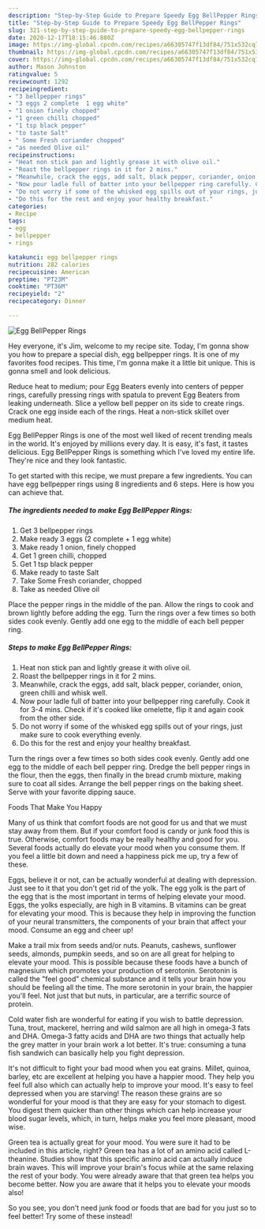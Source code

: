```yaml
---
description: "Step-by-Step Guide to Prepare Speedy Egg BellPepper Rings"
title: "Step-by-Step Guide to Prepare Speedy Egg BellPepper Rings"
slug: 321-step-by-step-guide-to-prepare-speedy-egg-bellpepper-rings
date: 2020-12-17T18:15:46.880Z
image: https://img-global.cpcdn.com/recipes/a66305747f13df84/751x532cq70/egg-bellpepper-rings-recipe-main-photo.jpg
thumbnail: https://img-global.cpcdn.com/recipes/a66305747f13df84/751x532cq70/egg-bellpepper-rings-recipe-main-photo.jpg
cover: https://img-global.cpcdn.com/recipes/a66305747f13df84/751x532cq70/egg-bellpepper-rings-recipe-main-photo.jpg
author: Mason Johnston
ratingvalue: 5
reviewcount: 1292
recipeingredient:
- "3 bellpepper rings"
- "3 eggs 2 complete  1 egg white"
- "1 onion finely chopped"
- "1 green chilli chopped"
- "1 tsp black pepper"
- "to taste Salt"
- " Some Fresh coriander chopped"
- "as needed Olive oil"
recipeinstructions:
- "Heat non stick pan and lightly grease it with olive oil."
- "Roast the bellpepper rings in it for 2 mins."
- "Meanwhile, crack the eggs, add salt, black pepper, coriander, onion, green chilli and whisk well."
- "Now pour ladle full of batter into your bellpepper ring carefully. Cook it for 3-4 mins. Check if it&#39;s cooked like omelette, flip it and again cook from the other side."
- "Do not worry if some of the whisked egg spills out of your rings, just make sure to cook everything evenly."
- "Do this for the rest and enjoy your healthy breakfast."
categories:
- Recipe
tags:
- egg
- bellpepper
- rings

katakunci: egg bellpepper rings 
nutrition: 282 calories
recipecuisine: American
preptime: "PT23M"
cooktime: "PT36M"
recipeyield: "2"
recipecategory: Dinner

---
```



![Egg BellPepper Rings](https://img-global.cpcdn.com/recipes/a66305747f13df84/751x532cq70/egg-bellpepper-rings-recipe-main-photo.jpg)

Hey everyone, it's Jim, welcome to my recipe site. Today, I'm gonna show you how to prepare a special dish, egg bellpepper rings. It is one of my favorites food recipes. This time, I'm gonna make it a little bit unique. This is gonna smell and look delicious.

Reduce heat to medium; pour Egg Beaters evenly into centers of pepper rings, carefully pressing rings with spatula to prevent Egg Beaters from leaking underneath. Slice a yellow bell pepper on its side to create rings. Crack one egg inside each of the rings. Heat a non-stick skillet over medium heat.

Egg BellPepper Rings is one of the most well liked of recent trending meals in the world. It's enjoyed by millions every day. It is easy, it's fast, it tastes delicious. Egg BellPepper Rings is something which I've loved my entire life. They're nice and they look fantastic.


To get started with this recipe, we must prepare a few ingredients. You can have egg bellpepper rings using 8 ingredients and 6 steps. Here is how you can achieve that.

<!--inarticleads1-->

##### The ingredients needed to make Egg BellPepper Rings:

1. Get 3 bellpepper rings
1. Make ready 3 eggs (2 complete + 1 egg white)
1. Make ready 1 onion, finely chopped
1. Get 1 green chilli, chopped
1. Get 1 tsp black pepper
1. Make ready to taste Salt
1. Take  Some Fresh coriander, chopped
1. Take as needed Olive oil


Place the pepper rings in the middle of the pan. Allow the rings to cook and brown lightly before adding the egg. Turn the rings over a few times so both sides cook evenly. Gently add one egg to the middle of each bell pepper ring. 

<!--inarticleads2-->

##### Steps to make Egg BellPepper Rings:

1. Heat non stick pan and lightly grease it with olive oil.
1. Roast the bellpepper rings in it for 2 mins.
1. Meanwhile, crack the eggs, add salt, black pepper, coriander, onion, green chilli and whisk well.
1. Now pour ladle full of batter into your bellpepper ring carefully. Cook it for 3-4 mins. Check if it&#39;s cooked like omelette, flip it and again cook from the other side.
1. Do not worry if some of the whisked egg spills out of your rings, just make sure to cook everything evenly.
1. Do this for the rest and enjoy your healthy breakfast.


Turn the rings over a few times so both sides cook evenly. Gently add one egg to the middle of each bell pepper ring. Dredge the bell pepper rings in the flour, then the eggs, then finally in the bread crumb mixture, making sure to coat all sides. Arrange the bell pepper rings on the baking sheet. Serve with your favorite dipping sauce. 

Foods That Make You Happy


Many of us think that comfort foods are not good for us and that we must stay away from them. But if your comfort food is candy or junk food this is true. Otherwise, comfort foods may be really healthy and good for you. Several foods actually do elevate your mood when you consume them. If you feel a little bit down and need a happiness pick me up, try a few of these.

Eggs, believe it or not, can be actually wonderful at dealing with depression. Just see to it that you don't get rid of the yolk. The egg yolk is the part of the egg that is the most important in terms of helping elevate your mood. Eggs, the yolks especially, are high in B vitamins. B vitamins can be great for elevating your mood. This is because they help in improving the function of your neural transmitters, the components of your brain that affect your mood. Consume an egg and cheer up!

Make a trail mix from seeds and/or nuts. Peanuts, cashews, sunflower seeds, almonds, pumpkin seeds, and so on are all great for helping to elevate your mood. This is possible because these foods have a bunch of magnesium which promotes your production of serotonin. Serotonin is called the "feel good" chemical substance and it tells your brain how you should be feeling all the time. The more serotonin in your brain, the happier you'll feel. Not just that but nuts, in particular, are a terrific source of protein.

Cold water fish are wonderful for eating if you wish to battle depression. Tuna, trout, mackerel, herring and wild salmon are all high in omega-3 fats and DHA. Omega-3 fatty acids and DHA are two things that actually help the grey matter in your brain work a lot better. It's true: consuming a tuna fish sandwich can basically help you fight depression. 

It's not difficult to fight your bad mood when you eat grains. Millet, quinoa, barley, etc are excellent at helping you have a happier mood. They help you feel full also which can actually help to improve your mood. It's easy to feel depressed when you are starving! The reason these grains are so wonderful for your mood is that they are easy for your stomach to digest. You digest them quicker than other things which can help increase your blood sugar levels, which, in turn, helps make you feel more pleasant, mood wise.

Green tea is actually great for your mood. You were sure it had to be included in this article, right? Green tea has a lot of an amino acid called L-theanine. Studies show that this specific amino acid can actually induce brain waves. This will improve your brain's focus while at the same relaxing the rest of your body. You were already aware that that green tea helps you become better. Now you are aware that it helps you to elevate your moods also!

So you see, you don't need junk food or foods that are bad for you just so to feel better! Try some of these instead!

